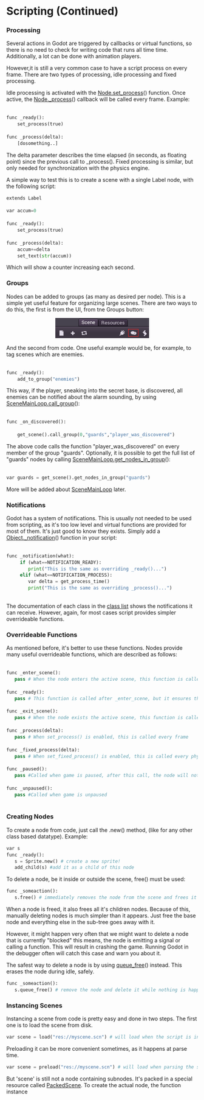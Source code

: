 # Scripting (Continued)

### Processing

Several actions in Godot are triggered by callbacks or virtual functions, so there is no need to check for writing code that runs all time time. Additionally, a lot can be done with animation players.

However,it is still a very common case to have a script process on every frame. There are two types of processing, idle processing and fixed processing.

Idle processing is activated with the [Node.set_process](class_node#set_process)() function. Once active, the [Node._process](class_node#set_process)() callback will be called every frame. Example:

```python

func _ready():
	set_process(true)

func _process(delta):
	[dosomething..]

```
The delta parameter describes the time elapsed (in seconds, as floating point) since the previous call to _process().
Fixed processing is similar, but only needed for synchronization with the physics engine.

A simple way to test this is to create a scene with a single Label node, with the following script:

```python 
extends Label

var accum=0

func _ready():
	set_process(true)

func _process(delta):
	accum+=delta
	set_text(str(accum))

```

Which will show a counter increasing each second.

### Groups

Nodes can be added to groups (as many as desired per node). This is a simple yet useful feature for organizing large scenes. There are two ways to do this, the first is from the UI, from tne Groups button:

<p align="center"><img src="images/groups.png"></p>

And the second from code. One useful example would be, for example, to tag scenes which are enemies. 

```python 

func _ready():
	add_to_group("enemies")

```

This way, if the player, sneaking into the secret base, is discovered, all enemies can be notified about the alarm sounding, by using [SceneMainLoop.call_group](class_scenemainloop#call_group)():

```python 

func _on_discovered():

	get_scene().call_group(0,"guards","player_was_discovered")

```

The above code calls the function "player_was_discovered" on every member of the group "guards".
Optionally, it is possible to get the full list of "guards" nodes by calling [SceneMainLoop.get_nodes_in_group](class_scenemainloop#get_nodes_in_group)():

```python

var guards = get_scene().get_nodes_in_group("guards")

```

More will be added about [SceneMainLoop](class_scenemainloop) later.


### Notifications

Godot has a system of notifications. This is usually not needed to be used from scripting, as it's too low level and virtual functions are provided for most of them. It's just good to know they exists. Simply add a [Object._notification](class_object#_notification)() function in your script:

```python

func _notification(what):
     if (what==NOTIFICATION_READY):
        print("This is the same as overriding _ready()...")
     elif (what==NOTIFICATION_PROCESS):     
        var delta = get_process_time()
        print("This is the same as overriding _process()...")
        
```

The documentation of each class in the [class list](class_class_list) shows the notifications it can receive. However, again, for most cases script provides simpler overrideable functions.

### Overrideable Functions

As mentioned before, it's better to use these functions. Nodes provide many useful overrideable functions, which are described as follows:

```python

func _enter_scene():
   pass # When the node enters the active scene, this function is called. Children nodes have not entered the active scene yet. In general, it's better to use _ready() for most cases.

func _ready():
   pass # This function is called after _enter_scene, but it ensures that all children nodes have also entered the active scene, and they are all functional.
   
func _exit_scene():
   pass # When the node exists the active scene, this function is called. Children nodes have all exited the active scene at this point.
   
func _process(delta):
   pass # When set_process() is enabled, this is called every frame

func _fixed_process(delta):
   pass # When set_fixed_process() is enabled, this is called every physics frame
   
func _paused():
   pass #Called when game is paused, after this call, the node will not receive any more process callbacks
   
func _unpaused():
   pass #Called when game is unpaused   
   
```

### Creating Nodes

To create a node from code, just call the .new() method, (like for any other class based datatype). Example:

```python
var s
func _ready():
   s = Sprite.new() # create a new sprite!
   add_child(s) #add it as a child of this node
```

To delete a node, be it inside or outside the scene, free() must be used:

```python
func _someaction():
   s.free() # immediately removes the node from the scene and frees it
```

When a node is freed, it also frees all it's children nodes. Because of this, manually deleting nodes is much simpler than it appears. Just free the base node and everything else in the sub-tree goes away with it.

However, it might happen very often that we might want to delete a node that is currently "blocked" this means, the node is emitting a signal or calling a function. This will result in crashing the game. Running Godot in the debugger often will catch this case and warn you about it.

The safest way to delete a node is by using [queue_free](class_node#queue_free)() instead. This erases the node during idle, safely.

```python
func _someaction():
   s.queue_free() # remove the node and delete it while nothing is happening
```

### Instancing Scenes

Instancing a scene from code is pretty easy and done in two steps. The first one is to load the scene from disk.

```python
var scene = load("res://myscene.scn") # will load when the script is instanced
```

Preloading it can be more convenient sometimes, as it happens at parse time.

```python
var scene = preload("res://myscene.scn") # will load when parsing the script
```

But 'scene' is still not a node containing subnodes. It's packed in a special resource called [PackedScene](class_packedscene). To create the actual node, the function instance
    
